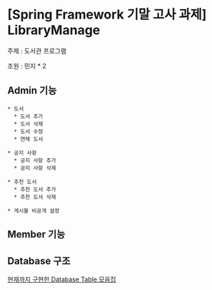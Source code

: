 # [Spring Framework 기말 고사 과제] LibraryManage

주제 : 도서관 프로그램

조원 : 민지 * 2

## Admin 기능

    * 도서
      * 도서 추가
      * 도서 삭제
      * 도서 수정
      * 연체 도서
      
    * 공지 사항
      * 공지 사항 추가
      * 공지 사항 삭제
      
    * 추천 도서
      * 추천 도서 추가
      * 추천 도서 삭제
      
    * 게시물 비공개 설정
   

## Member 기능

## Database 구조

[현재까지 구현한 Database Table 모음집](./src/main/resources/static/sql/databasesTable.md)
